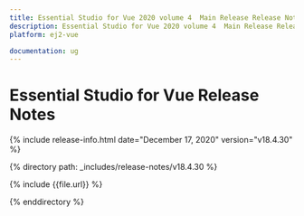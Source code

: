 ```yaml
---
title: Essential Studio for Vue 2020 volume 4  Main Release Release Notes  
description: Essential Studio for Vue 2020 volume 4  Main Release Release Notes  
platform: ej2-vue

documentation: ug
---
```


# Essential Studio for  Vue  Release Notes  

{% include release-info.html date="December 17, 2020"   version="v18.4.30"  %} 

{% directory path: _includes/release-notes/v18.4.30 %}

{% include {{file.url}} %}

{% enddirectory %}
